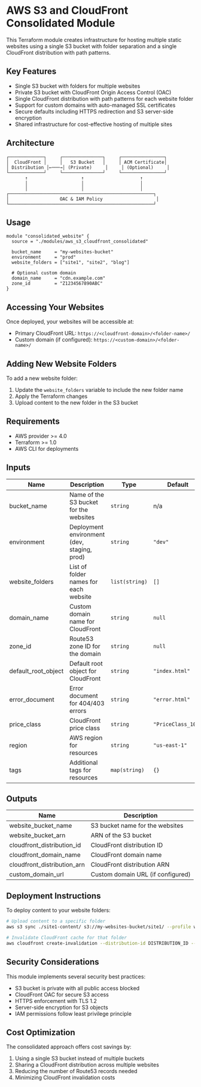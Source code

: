 # AWS S3 and CloudFront Consolidated Module

This Terraform module creates infrastructure for hosting multiple static websites using a single S3 bucket with folder separation and a single CloudFront distribution with path patterns.

## Key Features

- Single S3 bucket with folders for multiple websites
- Private S3 bucket with CloudFront Origin Access Control (OAC)
- Single CloudFront distribution with path patterns for each website folder
- Support for custom domains with auto-managed SSL certificates
- Secure defaults including HTTPS redirection and S3 server-side encryption
- Shared infrastructure for cost-effective hosting of multiple sites

## Architecture

```
┌─────────────┐     ┌───────────────┐     ┌────────────────┐
│  CloudFront │     │   S3 Bucket   │     │ ACM Certificate│
│ Distribution │←───→│ (Private)     │     │ (Optional)     │
└─────────────┘     └───────────────┘     └────────────────┘
       ↑                    ↑                     ↑
       │                    │                     │
       │                    │                     │
┌──────────────────────────────────────────────────────┐
│                   OAC & IAM Policy                    │
└──────────────────────────────────────────────────────┘
```

## Usage

```hcl
module "consolidated_website" {
  source = "./modules/aws_s3_cloudfront_consolidated"

  bucket_name     = "my-websites-bucket"
  environment     = "prod"
  website_folders = ["site1", "site2", "blog"]
  
  # Optional custom domain
  domain_name     = "cdn.example.com"
  zone_id         = "Z1234567890ABC"
}
```

## Accessing Your Websites

Once deployed, your websites will be accessible at:

- Primary CloudFront URL: `https://<cloudfront-domain>/<folder-name>/`
- Custom domain (if configured): `https://<custom-domain>/<folder-name>/`

## Adding New Website Folders

To add a new website folder:

1. Update the `website_folders` variable to include the new folder name
2. Apply the Terraform changes
3. Upload content to the new folder in the S3 bucket

## Requirements

- AWS provider >= 4.0
- Terraform >= 1.0
- AWS CLI for deployments

## Inputs

| Name | Description | Type | Default | Required |
|------|-------------|------|---------|:--------:|
| bucket_name | Name of the S3 bucket for the websites | `string` | n/a | yes |
| environment | Deployment environment (dev, staging, prod) | `string` | `"dev"` | no |
| website_folders | List of folder names for each website | `list(string)` | `[]` | no |
| domain_name | Custom domain name for CloudFront | `string` | `null` | no |
| zone_id | Route53 zone ID for the domain | `string` | `null` | no |
| default_root_object | Default root object for CloudFront | `string` | `"index.html"` | no |
| error_document | Error document for 404/403 errors | `string` | `"error.html"` | no |
| price_class | CloudFront price class | `string` | `"PriceClass_100"` | no |
| region | AWS region for resources | `string` | `"us-east-1"` | no |
| tags | Additional tags for resources | `map(string)` | `{}` | no |

## Outputs

| Name | Description |
|------|-------------|
| website_bucket_name | S3 bucket name for the websites |
| website_bucket_arn | ARN of the S3 bucket |
| cloudfront_distribution_id | CloudFront distribution ID |
| cloudfront_domain_name | CloudFront domain name |
| cloudfront_distribution_arn | CloudFront distribution ARN |
| custom_domain_url | Custom domain URL (if configured) |

## Deployment Instructions

To deploy content to your website folders:

```bash
# Upload content to a specific folder
aws s3 sync ./site1-content/ s3://my-websites-bucket/site1/ --profile website-deployer

# Invalidate CloudFront cache for that folder
aws cloudfront create-invalidation --distribution-id DISTRIBUTION_ID --paths "/site1/*" --profile website-deployer
```

## Security Considerations

This module implements several security best practices:

- S3 bucket is private with all public access blocked
- CloudFront OAC for secure S3 access
- HTTPS enforcement with TLS 1.2
- Server-side encryption for S3 objects
- IAM permissions follow least privilege principle

## Cost Optimization

The consolidated approach offers cost savings by:

1. Using a single S3 bucket instead of multiple buckets
2. Sharing a CloudFront distribution across multiple websites
3. Reducing the number of Route53 records needed
4. Minimizing CloudFront invalidation costs 
